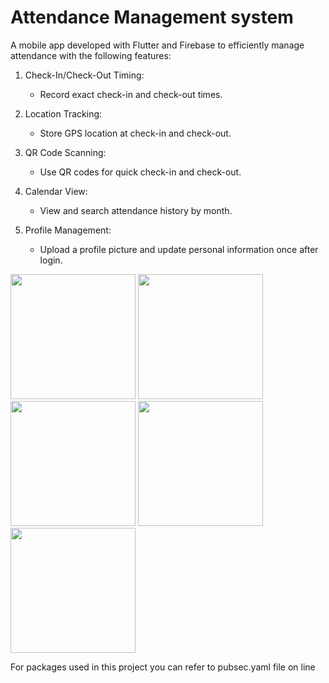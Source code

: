 # Attendance Management system

A mobile app developed with Flutter and Firebase to efficiently manage attendance with the following features:

1. Check-In/Check-Out Timing:
   - Record exact check-in and check-out times.
  
2. Location Tracking:
   - Store GPS location at check-in and check-out.
     
3. QR Code Scanning:
   - Use QR codes for quick check-in and check-out.
     
4. Calendar View:
   - View and search attendance history by month.
     
5. Profile Management:
   - Upload a profile picture and update personal information once after login.

<img src="https://github.com/TarunHasija/Attendance-Management-system/assets/120959259/ec8a0c2e-71b9-4029-b1aa-934167adbe59" width="200" />
<img src="https://github.com/TarunHasija/Attendance-Management-system/assets/120959259/caabd437-28db-4560-84e0-f62c9b72d75d" width="200" />
<img src="https://github.com/TarunHasija/Attendance-Management-system/assets/120959259/fb95b28e-f52d-47b9-9fa7-e6fa569dd144" width="200" />
<img src="https://github.com/TarunHasija/Attendance-Management-system/assets/120959259/325e014f-0e1e-4675-9b54-c9c51ff2119d" width="200" />
<img src="https://github.com/TarunHasija/Attendance-Management-system/assets/120959259/82e98752-6e3f-4022-9af9-05b552a4f809" width="200" />


For packages used in this project you can refer to pubsec.yaml file on line 




